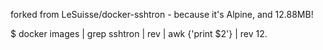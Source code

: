 

forked from LeSuisse/docker-sshtron - because it's Alpine, and 12.88MB!

$ docker images | grep sshtron | rev | awk {'print $2'} | rev
12.